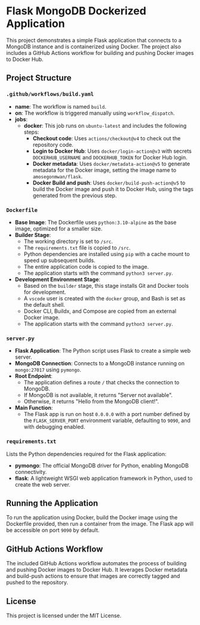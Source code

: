 # Flask MongoDB Dockerized Application

This project demonstrates a simple Flask application that connects to a MongoDB instance and is containerized using Docker. The project also includes a GitHub Actions workflow for building and pushing Docker images to Docker Hub.

## Project Structure

### `.github/workflows/build.yaml`

- **name**: The workflow is named `build`.
- **on**: The workflow is triggered manually using `workflow_dispatch`.
- **jobs**:
  - **docker**: This job runs on `ubuntu-latest` and includes the following steps:
    - **Checkout code**: Uses `actions/checkout@v4` to check out the repository code.
    - **Login to Docker Hub**: Uses `docker/login-action@v3` with secrets `DOCKERHUB_USERNAME` and `DOCKERHUB_TOKEN` for Docker Hub login.
    - **Docker metadata**: Uses `docker/metadata-action@v5` to generate metadata for the Docker image, setting the image name to `amosegonmwan/flask`.
    - **Docker Build and push**: Uses `docker/build-push-action@v5` to build the Docker image and push it to Docker Hub, using the tags generated from the previous step.

### `Dockerfile`

- **Base Image**: The Dockerfile uses `python:3.10-alpine` as the base image, optimized for a smaller size.
- **Builder Stage**:
  - The working directory is set to `/src`.
  - The `requirements.txt` file is copied to `/src`.
  - Python dependencies are installed using `pip` with a cache mount to speed up subsequent builds.
  - The entire application code is copied to the image.
  - The application starts with the command `python3 server.py`.
- **Development Environment Stage**:
  - Based on the `builder` stage, this stage installs Git and Docker tools for development.
  - A `vscode` user is created with the `docker` group, and Bash is set as the default shell.
  - Docker CLI, Buildx, and Compose are copied from an external Docker image.
  - The application starts with the command `python3 server.py`.

### `server.py`

- **Flask Application**: The Python script uses Flask to create a simple web server.
- **MongoDB Connection**: Connects to a MongoDB instance running on `mongo:27017` using `pymongo`.
- **Root Endpoint**:
  - The application defines a route `/` that checks the connection to MongoDB.
  - If MongoDB is not available, it returns "Server not available".
  - Otherwise, it returns "Hello from the MongoDB client!".
- **Main Function**:
  - The Flask app is run on host `0.0.0.0` with a port number defined by the `FLASK_SERVER_PORT` environment variable, defaulting to `9090`, and with debugging enabled.

### `requirements.txt`

Lists the Python dependencies required for the Flask application:

- **pymongo**: The official MongoDB driver for Python, enabling MongoDB connectivity.
- **flask**: A lightweight WSGI web application framework in Python, used to create the web server.

## Running the Application

To run the application using Docker, build the Docker image using the Dockerfile provided, then run a container from the image. The Flask app will be accessible on port `9090` by default.

## GitHub Actions Workflow

The included GitHub Actions workflow automates the process of building and pushing Docker images to Docker Hub. It leverages Docker metadata and build-push actions to ensure that images are correctly tagged and pushed to the repository.

## License

This project is licensed under the MIT License.
